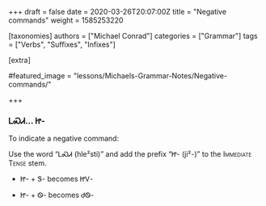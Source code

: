 +++
draft = false
date = 2020-03-26T20:07:00Z
title = "Negative commands"
weight = 1585253220

[taxonomies]
authors = ["Michael Conrad"]
categories = ["Grammar"]
tags = ["Verbs", "Suffixes", "Infixes"]

[extra]

#featured_image = "lessons/Michaels-Grammar-Notes/Negative-commands/"

+++
### ᏞᏍᏗ… Ꮵ-

To indicate a negative command:

Use the word “ᏞᏍᏗ (hle²sti)” and add the prefix “Ꮵ- (ji²-)” to the
<span style="font-variant:small-caps;">Immediate Tense</span> stem.
<!-- more -->
  - Ꮵ- + Ꮥ- becomes ᏥᏙ-

  - Ꮵ- + Ꮻ- becomes ᏧᏫ-